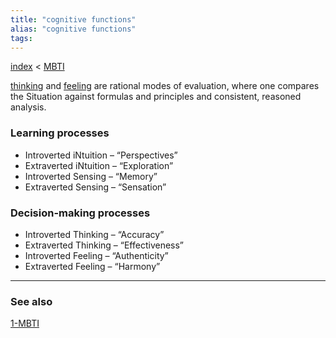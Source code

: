 ```yaml
---
title: "cognitive functions"
alias: "cognitive functions"
tags: 
---
```


[index](/.md) < [MBTI](1-MBTI.md)

[thinking](1-thinking.md) and [feeling](feeling.md) are rational modes of evaluation, where one compares the Situation against formulas and principles and consistent, reasoned analysis. 

### Learning processes

-   Introverted iNtuition – “Perspectives”
-   Extraverted iNtuition – “Exploration”
-   Introverted Sensing – “Memory”
-   Extraverted Sensing – “Sensation”

### Decision-making processes

-   Introverted Thinking – “Accuracy”
-   Extraverted Thinking – “Effectiveness”
-   Introverted Feeling – “Authenticity”
-   Extraverted Feeling – “Harmony”


-------------
### See also
[1-MBTI](1-MBTI.md)

